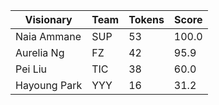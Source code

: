 Visionary | Team | Tokens | Score
--- | --- | --- | ---
Naia Ammane | SUP | 53 | 100.0
Aurelia Ng | FZ | 42 | 95.9
Pei Liu | TIC | 38 | 60.0
Hayoung Park | YYY | 16 | 31.2
